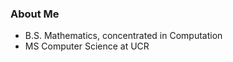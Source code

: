 ### About Me

- B.S. Mathematics, concentrated in Computation
- MS Computer Science at UCR



<!--START_SECTION:waka-->

<!--END_SECTION:waka-->
